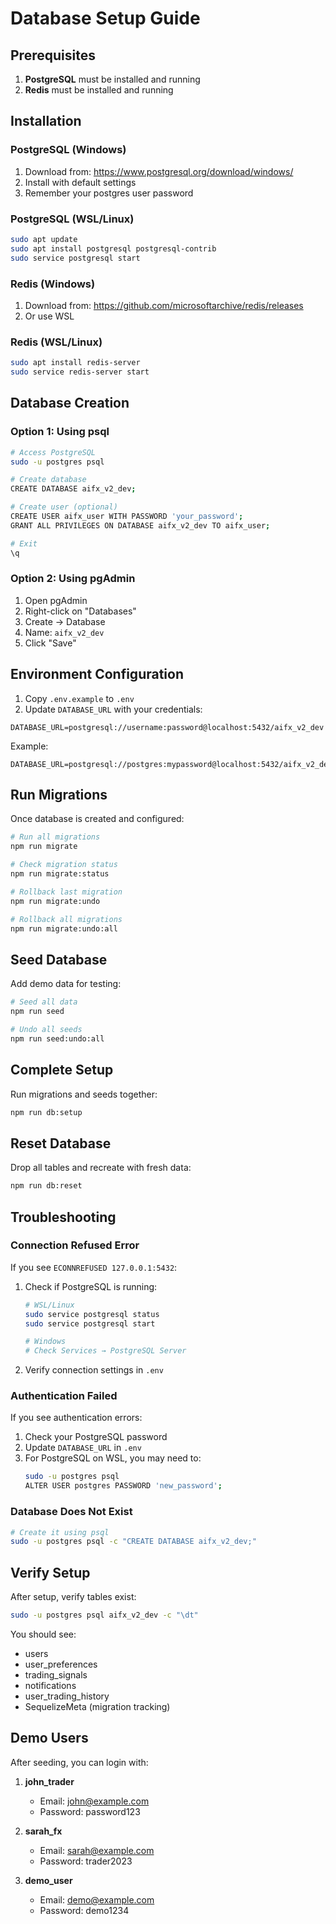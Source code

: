 # Database Setup Guide

## Prerequisites

1. **PostgreSQL** must be installed and running
2. **Redis** must be installed and running

## Installation

### PostgreSQL (Windows)

1. Download from: https://www.postgresql.org/download/windows/
2. Install with default settings
3. Remember your postgres user password

### PostgreSQL (WSL/Linux)

```bash
sudo apt update
sudo apt install postgresql postgresql-contrib
sudo service postgresql start
```

### Redis (Windows)

1. Download from: https://github.com/microsoftarchive/redis/releases
2. Or use WSL

### Redis (WSL/Linux)

```bash
sudo apt install redis-server
sudo service redis-server start
```

## Database Creation

### Option 1: Using psql

```bash
# Access PostgreSQL
sudo -u postgres psql

# Create database
CREATE DATABASE aifx_v2_dev;

# Create user (optional)
CREATE USER aifx_user WITH PASSWORD 'your_password';
GRANT ALL PRIVILEGES ON DATABASE aifx_v2_dev TO aifx_user;

# Exit
\q
```

### Option 2: Using pgAdmin

1. Open pgAdmin
2. Right-click on "Databases"
3. Create → Database
4. Name: `aifx_v2_dev`
5. Click "Save"

## Environment Configuration

1. Copy `.env.example` to `.env`
2. Update `DATABASE_URL` with your credentials:

```
DATABASE_URL=postgresql://username:password@localhost:5432/aifx_v2_dev
```

Example:
```
DATABASE_URL=postgresql://postgres:mypassword@localhost:5432/aifx_v2_dev
```

## Run Migrations

Once database is created and configured:

```bash
# Run all migrations
npm run migrate

# Check migration status
npm run migrate:status

# Rollback last migration
npm run migrate:undo

# Rollback all migrations
npm run migrate:undo:all
```

## Seed Database

Add demo data for testing:

```bash
# Seed all data
npm run seed

# Undo all seeds
npm run seed:undo:all
```

## Complete Setup

Run migrations and seeds together:

```bash
npm run db:setup
```

## Reset Database

Drop all tables and recreate with fresh data:

```bash
npm run db:reset
```

## Troubleshooting

### Connection Refused Error

If you see `ECONNREFUSED 127.0.0.1:5432`:

1. Check if PostgreSQL is running:
   ```bash
   # WSL/Linux
   sudo service postgresql status
   sudo service postgresql start

   # Windows
   # Check Services → PostgreSQL Server
   ```

2. Verify connection settings in `.env`

### Authentication Failed

If you see authentication errors:

1. Check your PostgreSQL password
2. Update `DATABASE_URL` in `.env`
3. For PostgreSQL on WSL, you may need to:
   ```bash
   sudo -u postgres psql
   ALTER USER postgres PASSWORD 'new_password';
   ```

### Database Does Not Exist

```bash
# Create it using psql
sudo -u postgres psql -c "CREATE DATABASE aifx_v2_dev;"
```

## Verify Setup

After setup, verify tables exist:

```bash
sudo -u postgres psql aifx_v2_dev -c "\dt"
```

You should see:
- users
- user_preferences
- trading_signals
- notifications
- user_trading_history
- SequelizeMeta (migration tracking)

## Demo Users

After seeding, you can login with:

1. **john_trader**
   - Email: john@example.com
   - Password: password123

2. **sarah_fx**
   - Email: sarah@example.com
   - Password: trader2023

3. **demo_user**
   - Email: demo@example.com
   - Password: demo1234